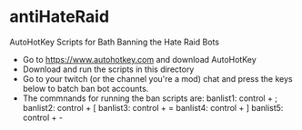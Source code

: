 # antiHateRaid
AutoHotKey Scripts for Bath Banning the Hate Raid Bots

- Go to https://www.autohotkey.com and download AutoHotKey
- Download and run the scripts in this directory
- Go to your twitch (or the channel you're a mod) chat and press the keys below to batch ban bot accounts.
- The commnands for running the ban scripts are:
    banlist1: control + ;
    banlist2: control + [
    banlist3: control + =
    banlist4: control + ]
    banlist5: control + -

